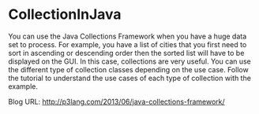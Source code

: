 # CollectionInJava

You can use the Java Collections Framework when you have a huge data set to process. For example, you have a list of cities that you first need to sort in ascending or descending order then the sorted list will have to be displayed on the GUI. In this case, collections are very useful. You can use the different type of collection classes depending on the use case. Follow the tutorial to understand the use cases of each type of collection with the example.

Blog URL: http://p3lang.com/2013/06/java-collections-framework/
